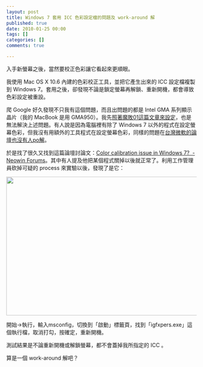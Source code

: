 ```yaml
---
layout: post
title: Windows 7 套用 ICC 色彩設定檔的問題及 work-around 解
published: true
date: 2010-01-25 00:00
tags: []
categories: []
comments: true

---
```


入手新螢幕之後，當然要校正色彩讓它看起來更順眼。

我使用 Mac OS X 10.6 內建的色彩校正工具，並把它產生出來的 ICC 設定檔複製到 Windows 7。套用之後，卻發現不論是鎖定螢幕再解鎖、重新開機，都會導致色彩設定被重設。

爬 Google 好久發現不只我有這個問題，而且出問題的都是 Intel GMA 系列顯示晶片（我的 MacBook 是用 GMA950）。我先<a href="http://www.mobile01.com/topicdetail.php?f=256&amp;t=1345013&amp;p=1">照著魔敗01這篇文章來設定</a>，也是無法解決上述問題。有人說是因為電腦裡有除了 Windows 7 以外的程式在設定螢幕色彩，但我沒有用額外的工具程式在設定螢幕色彩，同樣的問題在<a href="http://social.answers.microsoft.com/Forums/zh-TW/w7desktopzhtw/thread/1fd88d44-3bf7-4f53-b45e-82d2f10f3519">台灣微軟的論壇也沒有人po解</a>。

於是找了很久又找到這篇論壇討論文：<a href="http://www.neowin.net/forum/topic/808104-color-calibration-issue-in-windows-7/page__view__findpost__p__591452864?s=9edb3d46a5f64ab8905decff82b26b65">Color calibration issue in Windows 7?  - Neowin Forums</a>。其中有人提及他把某個程式關掉以後就正常了。利用工作管理員砍掉可疑的 process 來實驗以後，發現了是它：

<a href="http://chitsaou.files.wordpress.com/2010/01/intel-utility.png"><img class="size-full wp-image-943" title="Intel-Utility" src="http://chitsaou.files.wordpress.com/2010/01/intel-utility.png" alt="" width="585" height="367" /></a>

開始→執行，輸入msconfig，切換到「啟動」標籤頁，找到「igfxpers.exe」這個執行檔，取消打勾，按確定，重新開機。

測試結果是不論重新開機或解鎖螢幕，都不會蓋掉我所指定的 ICC 。

算是一個 work-around 解吧？
